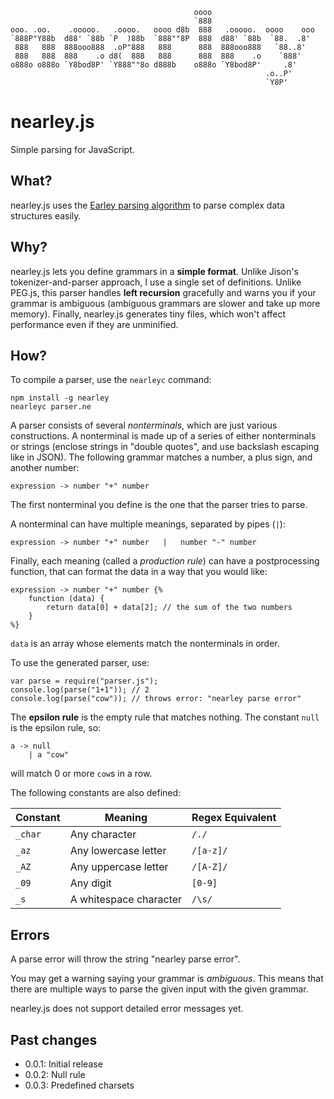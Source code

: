                                              oooo                        
                                             `888                        
    ooo. .oo.    .ooooo.   .oooo.   oooo d8b  888   .ooooo.  oooo    ooo 
    `888P"Y88b  d88' `88b `P  )88b  `888""8P  888  d88' `88b  `88.  .8'  
     888   888  888ooo888  .oP"888   888      888  888ooo888   `88..8'   
     888   888  888    .o d8(  888   888      888  888    .o    `888'    
    o888o o888o `Y8bod8P' `Y888""8o d888b    o888o `Y8bod8P'     .8'     
                                                             .o..P'      
                                                             `Y8P'       


nearley.js
==========

Simple parsing for JavaScript.

What?
-----
nearley.js uses the [Earley parsing algorithm](http://en.wikipedia.org/wiki/Earley_parser) to parse complex data structures easily.

Why?
----
nearley.js lets you define grammars in a **simple format**. Unlike Jison's tokenizer-and-parser approach, I use a single set of definitions. Unlike PEG.js, this parser handles **left recursion** gracefully and warns you if your grammar is ambiguous (ambiguous grammars are slower and take up more memory). Finally, nearley.js generates tiny files, which won't affect performance even if they are unminified.

How?
----
To compile a parser, use the `nearleyc` command:

    npm install -g nearley
    nearleyc parser.ne

A parser consists of several *nonterminals*, which are just various constructions. A nonterminal is made up of a series of either nonterminals or strings (enclose strings in "double quotes", and use backslash escaping like in JSON). The following grammar matches a number, a plus sign, and another number:

    expression -> number "+" number

The first nonterminal you define is the one that the parser tries to parse.

A nonterminal can have multiple meanings, separated by pipes (`|`):

    expression -> number "+" number   |   number "-" number

Finally, each meaning (called a *production rule*) can have a postprocessing function, that can format the data in a way that you would like:

    expression -> number "+" number {%
        function (data) {
            return data[0] + data[2]; // the sum of the two numbers
        }
    %}

`data` is an array whose elements match the nonterminals in order.

To use the generated parser, use:

    var parse = require("parser.js");
    console.log(parse("1+1")); // 2
    console.log(parse("cow")); // throws error: "nearley parse error"

The **epsilon rule** is the empty rule that matches nothing. The constant `null` is the epsilon rule, so:

    a -> null
        | a "cow"

will match 0 or more `cow`s in a row.

The following constants are also defined:

| Constant | Meaning | Regex Equivalent |
| -------- | ------- | ---------------- |
| `_char` | Any character | `/./` |
| `_az` | Any lowercase letter | `/[a-z]/` |
| `_AZ` | Any uppercase letter | `/[A-Z]/` |
| `_09` | Any digit | `[0-9]` |
| `_s`  | A whitespace character | `/\s/` | 

Errors
------

A parse error will throw the string "nearley parse error".

You may get a warning saying your grammar is *ambiguous*. This means that there are multiple ways to parse the given input with the given grammar.

nearley.js does not support detailed error messages yet.

Past changes
------------
* 0.0.1: Initial release
* 0.0.2: Null rule
* 0.0.3: Predefined charsets